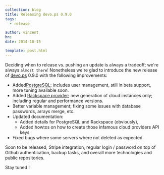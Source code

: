 ```yaml
---
collection: blog
title: Releasing devo.ps 0.9.0
tags:
  - release

author: vincent
hn:
date: 2014-10-15

template: post.html
---
```


Deciding when to release vs. pushing an update is always a tradeoff; we're always `almost there`! Nonetheless we're glad to introduce the new release of [devo.ps](http://devo.ps) 0.9.0 with the following improvements:

- Added[PostgreSQL](http://docs.devo.ps/services/postgresql/); includes user management, still in beta support, more tuning available soon.
- Added [Rackspace provider](http://docs.devo.ps/providers/rackspace/); new generation of cloud instances only; including regular and performance versions.
- Better variable management; fixing some issues with database passwords, arrays merge, etc.
- Updated documentation:
    - Added details for PostgreSQL and Rackspace (obviously),
    - Added howtos on how to create those infamous cloud providers API keys
- Fixed bugs where some servers where not deleted as expected.

Soon to be released; Stripe integration, regular login / password on top of Github authentication, backup tasks, and overall more technologies and public repositories.

Stay tuned !
